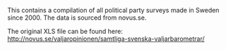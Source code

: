 This contains a compilation of all political party surveys made 
in Sweden since 2000. The data is sourced from novus.se.

The original XLS file can be found here: http://novus.se/valjaropinionen/samtliga-svenska-valjarbarometrar/
